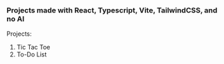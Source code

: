 ### Projects made with React, Typescript, Vite, TailwindCSS, and no AI

Projects:
1) Tic Tac Toe
2) To-Do List
